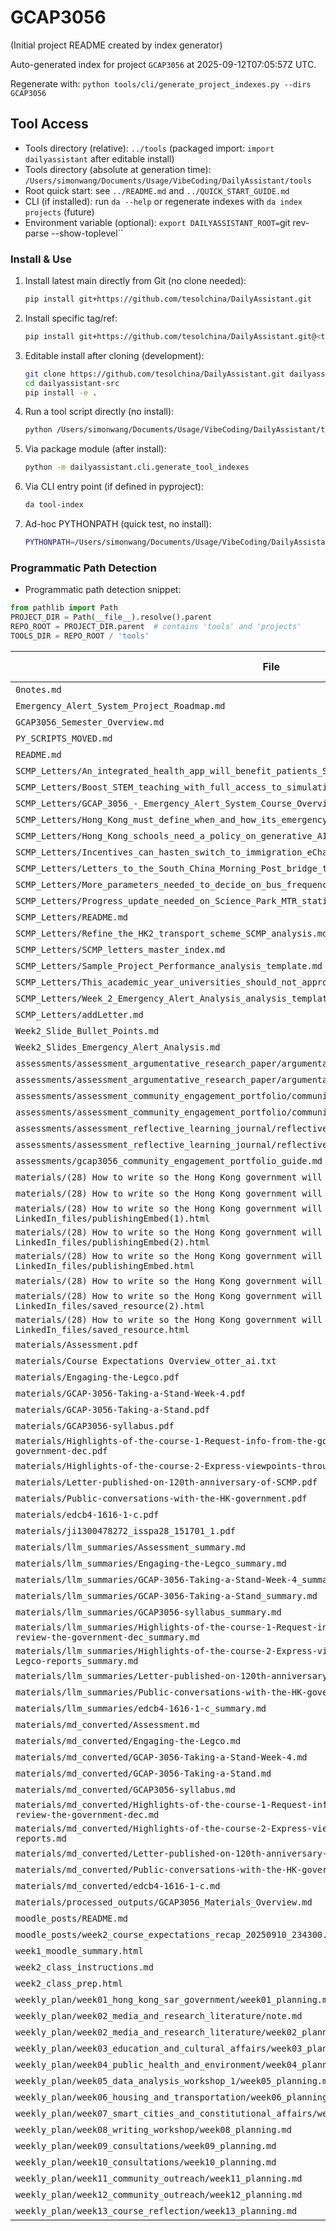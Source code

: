 # GCAP3056

(Initial project README created by index generator)


<!-- AUTO_PROJECT_INDEX:START -->
Auto-generated index for project `GCAP3056` at 2025-09-12T07:05:57Z UTC.
<!-- DAILYASSISTANT_TOOLS_PATH=../tools -->
Regenerate with: `python tools/cli/generate_project_indexes.py --dirs GCAP3056`

## Tool Access
- Tools directory (relative): `../tools` (packaged import: `import dailyassistant` after editable install)
- Tools directory (absolute at generation time): `/Users/simonwang/Documents/Usage/VibeCoding/DailyAssistant/tools`
- Root quick start: see `../README.md` and `../QUICK_START_GUIDE.md`
- CLI (if installed): run `da --help` or regenerate indexes with `da index projects` (future)
- Environment variable (optional): `export DAILYASSISTANT_ROOT=`git rev-parse --show-toplevel``

### Install & Use
1. Install latest main directly from Git (no clone needed):
   ````bash
   pip install git+https://github.com/tesolchina/DailyAssistant.git
   ````
2. Install specific tag/ref:
   ````bash
   pip install git+https://github.com/tesolchina/DailyAssistant.git@<tag_or_commit>
   ````
3. Editable install after cloning (development):
   ````bash
   git clone https://github.com/tesolchina/DailyAssistant.git dailyassistant-src
   cd dailyassistant-src
   pip install -e .
   ````
4. Run a tool script directly (no install):
   ````bash
   python /Users/simonwang/Documents/Usage/VibeCoding/DailyAssistant/tools/cli/generate_tool_indexes.py
   ````
5. Via package module (after install):
   ````bash
   python -m dailyassistant.cli.generate_tool_indexes
   ````
6. Via CLI entry point (if defined in pyproject):
   ````bash
   da tool-index
   ````
7. Ad-hoc PYTHONPATH (quick test, no install):
   ````bash
   PYTHONPATH=/Users/simonwang/Documents/Usage/VibeCoding/DailyAssistant python /Users/simonwang/Documents/Usage/VibeCoding/DailyAssistant/tools/cli/generate_project_indexes.py --dirs GCAP3056
   ````

### Programmatic Path Detection
- Programmatic path detection snippet:

```python
from pathlib import Path
PROJECT_DIR = Path(__file__).resolve().parent
REPO_ROOT = PROJECT_DIR.parent  # contains 'tools' and 'projects'
TOOLS_DIR = REPO_ROOT / 'tools'
```

| File | Type | Size (bytes) |
|------|------|-------------|
| `0notes.md` | .md | 4271 |
| `Emergency_Alert_System_Project_Roadmap.md` | .md | 8596 |
| `GCAP3056_Semester_Overview.md` | .md | 4385 |
| `PY_SCRIPTS_MOVED.md` | .md | 201 |
| `README.md` | .md | 9570 |
| `SCMP_Letters/An_integrated_health_app_will_benefit_patients_SCMP_analysis.md` | .md | 6279 |
| `SCMP_Letters/Boost_STEM_teaching_with_full_access_to_simulations_SCMP_analysis.md` | .md | 6382 |
| `SCMP_Letters/GCAP_3056_-_Emergency_Alert_System_Course_Overview_analysis_template.md` | .md | 3606 |
| `SCMP_Letters/Hong_Kong_must_define_when_and_how_its_emergency_warning_sys_SCMP_analysis.md` | .md | 6435 |
| `SCMP_Letters/Hong_Kong_schools_need_a_policy_on_generative_AI_to_benefit__SCMP_analysis.md` | .md | 6504 |
| `SCMP_Letters/Incentives_can_hasten_switch_to_immigration_eChannel_SCMP_analysis.md` | .md | 6326 |
| `SCMP_Letters/Letters_to_the_South_China_Morning_Post_bridge_the_space_bet_SCMP_analysis.md` | .md | 6485 |
| `SCMP_Letters/More_parameters_needed_to_decide_on_bus_frequencies_SCMP_analysis.md` | .md | 6348 |
| `SCMP_Letters/Progress_update_needed_on_Science_Park_MTR_station_SCMP_analysis.md` | .md | 6335 |
| `SCMP_Letters/README.md` | .md | 2861 |
| `SCMP_Letters/Refine_the_HK2_transport_scheme_SCMP_analysis.md` | .md | 6062 |
| `SCMP_Letters/SCMP_letters_master_index.md` | .md | 250294 |
| `SCMP_Letters/Sample_Project_Performance_analysis_template.md` | .md | 3263 |
| `SCMP_Letters/This_academic_year_universities_should_not_approach_AI_with__SCMP_analysis.md` | .md | 6304 |
| `SCMP_Letters/Week_2_Emergency_Alert_Analysis_analysis_template.md` | .md | 3133 |
| `SCMP_Letters/addLetter.md` | .md | 4949 |
| `Week2_Slide_Bullet_Points.md` | .md | 7182 |
| `Week2_Slides_Emergency_Alert_Analysis.md` | .md | 13007 |
| `assessments/assessment_argumentative_research_paper/argumentative_research_paper_instructions.md` | .md | 4288 |
| `assessments/assessment_argumentative_research_paper/argumentative_research_paper_rubric.md` | .md | 3356 |
| `assessments/assessment_community_engagement_portfolio/community_engagement_portfolio_instructions.md` | .md | 4304 |
| `assessments/assessment_community_engagement_portfolio/community_engagement_portfolio_rubric.md` | .md | 3584 |
| `assessments/assessment_reflective_learning_journal/reflective_learning_journal_instructions.md` | .md | 4255 |
| `assessments/assessment_reflective_learning_journal/reflective_learning_journal_rubric.md` | .md | 3462 |
| `assessments/gcap3056_community_engagement_portfolio_guide.md` | .md | 8582 |
| `materials/(28) How to write so the Hong Kong government will listen _ LinkedIn.html` | .html | 1543109 |
| `materials/(28) How to write so the Hong Kong government will listen _ LinkedIn_files/index.html` | .html | 2142 |
| `materials/(28) How to write so the Hong Kong government will listen _ LinkedIn_files/publishingEmbed(1).html` | .html | 1869 |
| `materials/(28) How to write so the Hong Kong government will listen _ LinkedIn_files/publishingEmbed(2).html` | .html | 1852 |
| `materials/(28) How to write so the Hong Kong government will listen _ LinkedIn_files/publishingEmbed.html` | .html | 2194 |
| `materials/(28) How to write so the Hong Kong government will listen _ LinkedIn_files/radar.html` | .html | 707 |
| `materials/(28) How to write so the Hong Kong government will listen _ LinkedIn_files/saved_resource(2).html` | .html | 149 |
| `materials/(28) How to write so the Hong Kong government will listen _ LinkedIn_files/saved_resource.html` | .html | 149 |
| `materials/Assessment.pdf` | .pdf | 649888 |
| `materials/Course Expectations Overview_otter_ai.txt` | .txt | 6717 |
| `materials/Engaging-the-Legco.pdf` | .pdf | 746354 |
| `materials/GCAP-3056-Taking-a-Stand-Week-4.pdf` | .pdf | 2555825 |
| `materials/GCAP-3056-Taking-a-Stand.pdf` | .pdf | 9038663 |
| `materials/GCAP3056-syllabus.pdf` | .pdf | 152468 |
| `materials/Highlights-of-the-course-1-Request-info-from-the-government-and-critically-review-the-government-dec.pdf` | .pdf | 1601626 |
| `materials/Highlights-of-the-course-2-Express-viewpoints-through-SCMP-letters-and-Legco-reports.pdf` | .pdf | 1075503 |
| `materials/Letter-published-on-120th-anniversary-of-SCMP.pdf` | .pdf | 614018 |
| `materials/Public-conversations-with-the-HK-government.pdf` | .pdf | 578915 |
| `materials/edcb4-1616-1-c.pdf` | .pdf | 2993397 |
| `materials/ji1300478272_isspa28_151701_1.pdf` | .pdf | 185247 |
| `materials/llm_summaries/Assessment_summary.md` | .md | 1585 |
| `materials/llm_summaries/Engaging-the-Legco_summary.md` | .md | 1600 |
| `materials/llm_summaries/GCAP-3056-Taking-a-Stand-Week-4_summary.md` | .md | 1626 |
| `materials/llm_summaries/GCAP-3056-Taking-a-Stand_summary.md` | .md | 1612 |
| `materials/llm_summaries/GCAP3056-syllabus_summary.md` | .md | 1598 |
| `materials/llm_summaries/Highlights-of-the-course-1-Request-info-from-the-government-and-critically-review-the-government-dec_summary.md` | .md | 1546 |
| `materials/llm_summaries/Highlights-of-the-course-2-Express-viewpoints-through-SCMP-letters-and-Legco-reports_summary.md` | .md | 1732 |
| `materials/llm_summaries/Letter-published-on-120th-anniversary-of-SCMP_summary.md` | .md | 1654 |
| `materials/llm_summaries/Public-conversations-with-the-HK-government_summary.md` | .md | 1650 |
| `materials/llm_summaries/edcb4-1616-1-c_summary.md` | .md | 657 |
| `materials/md_converted/Assessment.md` | .md | 1565 |
| `materials/md_converted/Engaging-the-Legco.md` | .md | 2787 |
| `materials/md_converted/GCAP-3056-Taking-a-Stand-Week-4.md` | .md | 10006 |
| `materials/md_converted/GCAP-3056-Taking-a-Stand.md` | .md | 45250 |
| `materials/md_converted/GCAP3056-syllabus.md` | .md | 14543 |
| `materials/md_converted/Highlights-of-the-course-1-Request-info-from-the-government-and-critically-review-the-government-dec.md` | .md | 785 |
| `materials/md_converted/Highlights-of-the-course-2-Express-viewpoints-through-SCMP-letters-and-Legco-reports.md` | .md | 5877 |
| `materials/md_converted/Letter-published-on-120th-anniversary-of-SCMP.md` | .md | 2688 |
| `materials/md_converted/Public-conversations-with-the-HK-government.md` | .md | 3122 |
| `materials/md_converted/edcb4-1616-1-c.md` | .md | 68 |
| `materials/processed_outputs/GCAP3056_Materials_Overview.md` | .md | 4175 |
| `moodle_posts/README.md` | .md | 825 |
| `moodle_posts/week2_course_expectations_recap_20250910_234300.html` | .html | 8615 |
| `week1_moodle_summary.html` | .html | 7057 |
| `week2_class_instructions.md` | .md | 1453 |
| `week2_class_prep.html` | .html | 11659 |
| `weekly_plan/week01_hong_kong_sar_government/week01_planning.md` | .md | 2641 |
| `weekly_plan/week02_media_and_research_literature/note.md` | .md | 7606 |
| `weekly_plan/week02_media_and_research_literature/week02_planning.md` | .md | 2505 |
| `weekly_plan/week03_education_and_cultural_affairs/week03_planning.md` | .md | 2486 |
| `weekly_plan/week04_public_health_and_environment/week04_planning.md` | .md | 2413 |
| `weekly_plan/week05_data_analysis_workshop_1/week05_planning.md` | .md | 2245 |
| `weekly_plan/week06_housing_and_transportation/week06_planning.md` | .md | 2370 |
| `weekly_plan/week07_smart_cities_and_constitutional_affairs/week07_planning.md` | .md | 2404 |
| `weekly_plan/week08_writing_workshop/week08_planning.md` | .md | 2219 |
| `weekly_plan/week09_consultations/week09_planning.md` | .md | 2108 |
| `weekly_plan/week10_consultations/week10_planning.md` | .md | 2084 |
| `weekly_plan/week11_community_outreach/week11_planning.md` | .md | 2130 |
| `weekly_plan/week12_community_outreach/week12_planning.md` | .md | 2120 |
| `weekly_plan/week13_course_reflection/week13_planning.md` | .md | 2103 |

<!-- AUTO_PROJECT_INDEX:END -->
